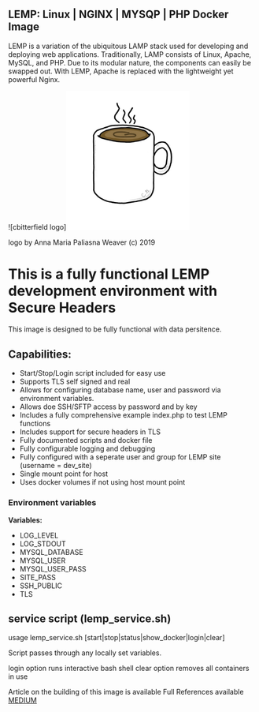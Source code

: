 ## LEMP: Linux | NGINX | MYSQP | PHP Docker Image

LEMP is a variation of the ubiquitous LAMP stack used for developing and deploying web applications. Traditionally, LAMP consists of Linux, Apache, MySQL, and PHP. Due to its modular nature, the components can easily be swapped out. With LEMP, Apache is replaced with the lightweight yet powerful Nginx.

![cbitterfield logo]<img src="https://github.com/cbitterfield/lemp/blob/master/cbitterfield_logo.jpg" alt="cbitterfield logo" width="250" >

logo by Anna Maria Paliasna Weaver (c) 2019

# This is a fully functional LEMP development environment with Secure Headers
This image is designed to be fully functional with data persitence.

## Capabilities:

* Start/Stop/Login script included for easy use
* Supports TLS self signed and real
* Allows for configuring database name, user and password via environment variables.
* Allows doe SSH/SFTP access by password and by key
* Includes a fully comprehensive example index.php to test LEMP functions
* Includes support for secure headers in TLS
* Fully documented scripts and docker file
* Fully configurable logging and debugging
* Fully configured with a seperate user and group for LEMP site (username = dev_site)
* Single mount point for host
* Uses docker volumes if not using host mount point

### Environment variables

**Variables:**
- LOG_LEVEL
- LOG_STDOUT
- MYSQL_DATABASE
- MYSQL_USER
- MYSQL_USER_PASS
- SITE_PASS
- SSH_PUBLIC
- TLS

## service script (lemp_service.sh)

usage lemp_service.sh [start|stop|status|show_docker|login|clear]

Script passes through any locally set variables.

login option runs interactive bash shell
clear option removes all containers in use

Article on the building of this image is available
Full References available
[MEDIUM](https://medium.com/@cbitterfield/creating-a-docker-development-lemp-container-a90e64d69b36)
